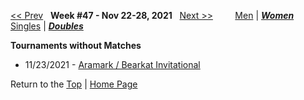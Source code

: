 <a name="top"></a>[<< Prev](women_doubles_2145.md) &nbsp; **Week #47 - Nov 22-28, 2021** &nbsp; [Next >>](women_doubles_2202.md) &nbsp;&nbsp;&nbsp;&nbsp;&nbsp;&nbsp;&nbsp; [Men](./men_doubles_2147.md) &#124; [***Women***](./women_doubles_2147.md) &nbsp;&nbsp;&nbsp;&nbsp;&nbsp; [Singles](./women_singles_2147.md) &#124; [***Doubles***](./women_doubles_2147.md)

**Tournaments without Matches**  
- 11/23/2021 - <a href="https://colleges.wearecollegetennis.com/competitions/SamHoustonStateUnivW/Tournaments/Overview/5AFBA893-899F-4784-9072-87AE2E3C08CD" target="_blank">Aramark / Bearkat Invitational</a>  

Return to the [Top](./women_doubles_2147.md) &#124; [Home Page](../../index.md)